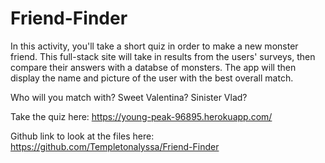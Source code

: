 # Friend-Finder

In this activity, you'll take a short quiz in order to make a new monster friend. This full-stack site will take in results from the users' surveys, then compare their answers with a databse of monsters. The app will then display the name and picture of the user with the best overall match. 

Who will you match with? Sweet Valentina? Sinister Vlad? 

Take the quiz here: https://young-peak-96895.herokuapp.com/

Github link to look at the files here: https://github.com/Templetonalyssa/Friend-Finder
